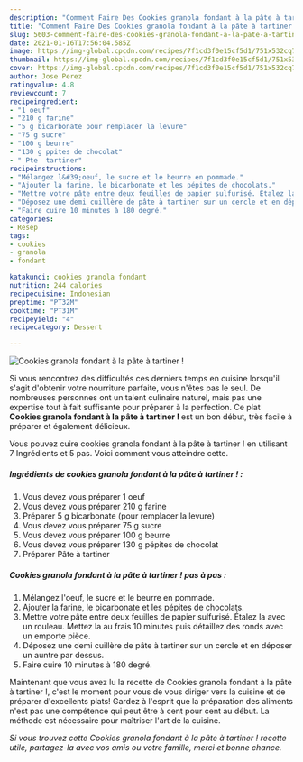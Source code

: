 ```yaml
---
description: "Comment Faire Des Cookies granola fondant à la pâte à tartiner !"
title: "Comment Faire Des Cookies granola fondant à la pâte à tartiner !"
slug: 5603-comment-faire-des-cookies-granola-fondant-a-la-pate-a-tartiner
date: 2021-01-16T17:56:04.585Z
image: https://img-global.cpcdn.com/recipes/7f1cd3f0e15cf5d1/751x532cq70/cookies-granola-fondant-a-la-pate-a-tartiner-photo-principale-de-la-recette.jpg
thumbnail: https://img-global.cpcdn.com/recipes/7f1cd3f0e15cf5d1/751x532cq70/cookies-granola-fondant-a-la-pate-a-tartiner-photo-principale-de-la-recette.jpg
cover: https://img-global.cpcdn.com/recipes/7f1cd3f0e15cf5d1/751x532cq70/cookies-granola-fondant-a-la-pate-a-tartiner-photo-principale-de-la-recette.jpg
author: Jose Perez
ratingvalue: 4.8
reviewcount: 7
recipeingredient:
- "1 oeuf"
- "210 g farine"
- "5 g bicarbonate pour remplacer la levure"
- "75 g sucre"
- "100 g beurre"
- "130 g ppites de chocolat"
- " Pte  tartiner"
recipeinstructions:
- "Mélangez l&#39;oeuf, le sucre et le beurre en pommade."
- "Ajouter la farine, le bicarbonate et les pépites de chocolats."
- "Mettre votre pâte entre deux feuilles de papier sulfurisé. Étalez la avec un rouleau. Mettez la au frais 10 minutes puis détaillez des ronds avec un emporte pièce."
- "Déposez une demi cuillère de pâte à tartiner sur un cercle et en déposer un auntre par dessus."
- "Faire cuire 10 minutes à 180 degré."
categories:
- Resep
tags:
- cookies
- granola
- fondant

katakunci: cookies granola fondant 
nutrition: 244 calories
recipecuisine: Indonesian
preptime: "PT32M"
cooktime: "PT31M"
recipeyield: "4"
recipecategory: Dessert

---
```



![Cookies granola fondant à la pâte à tartiner !](https://img-global.cpcdn.com/recipes/7f1cd3f0e15cf5d1/751x532cq70/cookies-granola-fondant-a-la-pate-a-tartiner-photo-principale-de-la-recette.jpg)

Si vous rencontrez des difficultés ces derniers temps en cuisine lorsqu'il s'agit d'obtenir votre nourriture parfaite, vous n'êtes pas le seul. De nombreuses personnes ont un talent culinaire naturel, mais pas une expertise tout à fait suffisante pour préparer à la perfection. Ce plat <strong> Cookies granola fondant à la pâte à tartiner ! </strong> est un bon début, très facile à préparer et également délicieux.

<!--inarticleads1-->

Vous pouvez cuire cookies granola fondant à la pâte à tartiner ! en utilisant 7 Ingrédients et 5 pas. Voici comment vous atteindre cette.

##### Ingrédients de cookies granola fondant à la pâte à tartiner ! :

1. Vous devez vous préparer 1 oeuf
1. Vous devez vous préparer 210 g farine
1. Préparer 5 g bicarbonate (pour remplacer la levure)
1. Vous devez vous préparer 75 g sucre
1. Vous devez vous préparer 100 g beurre
1. Vous devez vous préparer 130 g pépites de chocolat
1. Préparer  Pâte à tartiner




<!--inarticleads2-->

##### Cookies granola fondant à la pâte à tartiner ! pas à pas :

1. Mélangez l&#39;oeuf, le sucre et le beurre en pommade.
1. Ajouter la farine, le bicarbonate et les pépites de chocolats.
1. Mettre votre pâte entre deux feuilles de papier sulfurisé. Étalez la avec un rouleau. Mettez la au frais 10 minutes puis détaillez des ronds avec un emporte pièce.
1. Déposez une demi cuillère de pâte à tartiner sur un cercle et en déposer un auntre par dessus.
1. Faire cuire 10 minutes à 180 degré.




<!--inarticleads1-->

<p>
Maintenant que vous avez lu la recette de Cookies granola fondant à la pâte à tartiner !, c'est le moment pour vous de vous diriger vers la cuisine et de préparer d'excellents plats! Gardez à l'esprit que la préparation des aliments n'est pas une compétence qui peut être à cent pour cent au début. La méthode est nécessaire pour maîtriser l'art de la cuisine.
</p>

<p>
<i>Si vous trouvez cette Cookies granola fondant à la pâte à tartiner ! recette utile, partagez-la avec vos amis ou votre famille, merci et bonne chance.</i>
</p>
